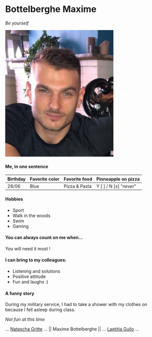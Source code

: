 # Bottelberghe Maxime

*Be yourself*

![](https://github.com/Maxime-Bott/markdown-challenge/blob/master/me.jpg?raw=true)

#### Me, in one sentence

| Birthday | Favorite color | Favorite food | Pinneapple on pizza     |
| -------- | -------------- | ------------- | ----------------------- |
| 28/06    | Blue           | Pizza & Pasta | Y [ ] / N [x] "*never*" |

#### Hobbies
- Sport
- Walk in the woods
- Swim
- Gaming

#### You can always count on me when...
You will need it most !

#### I can bring to my colleagues: 
- Listening and solutions
- Positive attitude
- Fun and laughs :)

#### A funny story

During my military service, I had to take a shower with my clothes on because I fell asleep during class.

*Not fun at this time*



... [Natascha Gritte](https://github.com/Dhaibuna/markdown-challenge) ... || Maxime Bottelberghe || ... [Laetitia Gullo](https://github.com/LaetitiaGullo/markdown-challenge) ... 

